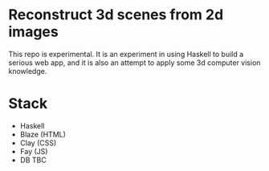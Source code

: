 # Reconstruct 3d scenes from 2d images

This repo is experimental. It is an experiment in using Haskell to build
a serious web app, and it is also an attempt to apply some 3d
computer vision knowledge.

# Stack
  - Haskell
  - Blaze (HTML)
  - Clay (CSS)
  - Fay (JS)
  - DB TBC
